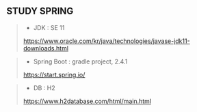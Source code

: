 STUDY SPRING
-------------

>* JDK : SE 11
>
>https://www.oracle.com/kr/java/technologies/javase-jdk11-downloads.html

>*  Spring Boot : gradle project, 2.4.1
>
>https://start.spring.io/

>* DB : H2
>
>https://www.h2database.com/html/main.html